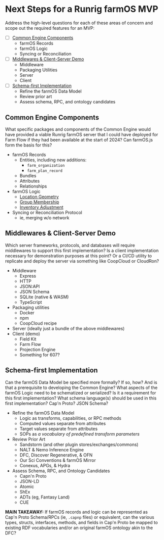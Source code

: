 # Next Steps for a Runrig farmOS MVP
Address the high-level questions for each of these areas of concern and scope out the required features for an MVP:

- [ ] [Common Engine Components](#common-engine-components)
  - farmOS Records
  - farmOS Logic
  - Syncing or Reconciliation
- [ ] [Middlewares & Client-Server Demo](#middlewares--client-server-demo)
  - Middleware
  - Packaging Utilities
  - Server
  - Client
- [ ] [Schema-first Implementation](#schema-first-implementation)
  - Refine the farmOS Data Model
  - Review prior art
  - Assess schema, RPC, and ontology candidates

## Common Engine Components
What specific packages and components of the Common Engine would have provided a
viable Runrig farmOS server that I could have deployed for Farm Flow if they had
been available at the start of 2024? Can farmOS.js form the basis for this?

- farmOS Records
  - Entities, including new additions:
    - `farm_organization`
    - `farm_plan_record`
  - Bundles
  - Attributes
  - Relationships
- farmOS Logic
  - [Location Geometry]
  - [Group Membership]
  - [Inventory Adjustment]
- Syncing or Reconciliation Protocol
  - ie, merging w/o network

## Middlewares & Client-Server Demo
Which server frameworks, protocols, and databases will require middlewares to
support this first implementation? Is a client implementation necessary for
demonstration purposes at this point? Or a CI/CD utility to replicate and deploy
the server via something like CoopCloud or CloudRon?

- Middleware
  - Express
  - HTTP
  - JSON:API
  - JSON Schema
  - SQLite (native & WASM)
  - TypeScript
- Packaging utilities
  - Docker
  - npm
  - CoopCloud recipe
- Server (ideally just a bundle of the above middlewares)
- Client (demo)
  - Field Kit
  - Farm Flow
  - Projection Engine
  - Something for 607?

## Schema-first Implementation
Can the farmOS Data Model be specified more formally? If so, how? And is that a
prerequisite to developing the Common Engine? What aspects of the farmOS Logic
need to be schematized or serialized? Is it a requirement for this first
implementation? What schema language(s) should be used in this first
implementation? Cap'n Proto? JSON Schema?

- Refine the farmOS Data Model
  - Logic as transforms, capabilities, or RPC methods
  - Computed values separate from attributes
  - Target values separate from attributes
  - SOPs as _a vocabulary of predefined transform parameters_
- Review Prior Art
  - Sandstorm (and other plugin stores/exchanges/commons)
  - NALT & Nemo Inference Engine
  - DFC, Discover Regenerative, & OFN
  - Our Sci Conventions & farmOS Mirror
  - Conexus, APGs, & Hydra
- Assess Schema, RPC, and Ontology Candidates
  - Capn'n Proto
  - JSON-LD
  - Atomic
  - ShEx
  - ADTs (eg, Fantasy Land)
  - CUE

__MAIN TAKEAWAY:__ If farmOS records and logic can be represented as Cap'n Proto
Schema/RPCs (ie, `.capnp` files) or equivalent, can the various types, structs,
interfaces, methods, and fields in Cap'n Proto be mapped to existing RDF
vocabularies and/or an original farmOS ontology akin to the DFC?

[Location Geometry]: https://farmos.org/model/logic/location
[Group Membership]: https://farmos.org/model/logic/group
[Inventory Adjustment]: https://farmos.org/model/logic/inventory
